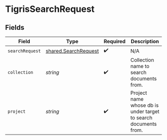 # TigrisSearchRequest


## Fields

| Field                                                           | Type                                                            | Required                                                        | Description                                                     |
| --------------------------------------------------------------- | --------------------------------------------------------------- | --------------------------------------------------------------- | --------------------------------------------------------------- |
| `searchRequest`                                                 | [shared.SearchRequest](../../models/shared/searchrequest.md)    | :heavy_check_mark:                                              | N/A                                                             |
| `collection`                                                    | *string*                                                        | :heavy_check_mark:                                              | Collection name to search documents from.                       |
| `project`                                                       | *string*                                                        | :heavy_check_mark:                                              | Project name whose db is under target to search documents from. |